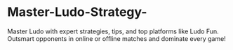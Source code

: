 # Master-Ludo-Strategy-
Master Ludo with expert strategies, tips, and top platforms like Ludo Fun. Outsmart opponents in online or offline matches and dominate every game!
